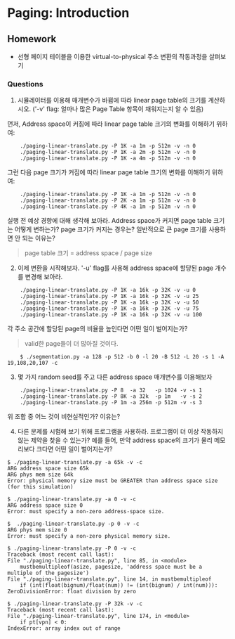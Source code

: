 # Paging: Introduction

## Homework

- 선형 페이지 테이블을 이용한 virtual-to-physical 주소 변환의 작동과정을 살펴보기

### Questions

1. 시뮬레이터를 이용해 매개변수가 바뀜에 따라 linear page table의 크기를 계산하시오. ('-v' flag: 얼마나 많은 
Page Table 항목이 채워지는지 알 수 있음)

먼저, Address space이 커짐에 따라 linear page table 크기의 변화를 이해하기 위하여: 

```
    ./paging-linear-translate.py -P 1K -a 1m -p 512m -v -n 0
    ./paging-linear-translate.py -P 1K -a 2m -p 512m -v -n 0
    ./paging-linear-translate.py -P 1K -a 4m -p 512m -v -n 0
```

그런 다음 page 크기가 커짐에 따라 linear page table 크기의 변화를 이해하기 위하여:

```
    ./paging-linear-translate.py -P 1K -a 1m -p 512m -v -n 0
    ./paging-linear-translate.py -P 2K -a 1m -p 512m -v -n 0
    ./paging-linear-translate.py -P 4K -a 1m -p 512m -v -n 0
```
실행 전 예상 경향에 대해 생각해 보아라. Address space가 커지면 page table 크기는 어떻게 변하는가? page 크기가 커지는 경우는? 일반적으로 큰 page 크기를 사용하면 안 되는 이유는?

>   page table 크기 = address space / page size

2. 이제 변환을 시작해보자. '-u' flag를 사용해 address space에 할당된 page 개수를 변경해 보아라.

```
    ./paging-linear-translate.py -P 1K -a 16k -p 32K -v -u 0
    ./paging-linear-translate.py -P 1K -a 16k -p 32K -v -u 25
    ./paging-linear-translate.py -P 1K -a 16k -p 32K -v -u 50
    ./paging-linear-translate.py -P 1K -a 16k -p 32K -v -u 75
    ./paging-linear-translate.py -P 1K -a 16k -p 32K -v -u 100

```

각 주소 공간에 할당된 page의 비율을 높인다면 어떤 일이 벌어지는가?
>   valid한 page들이 더 많아질 것이다.

```
    $ ./segmentation.py -a 128 -p 512 -b 0 -l 20 -B 512 -L 20 -s 1 -A 19,108,20,107 -c
```
3. 몇 가지 random seed를 주고 다른 address space 매개변수를 이용해보자

```
    ./paging-linear-translate.py -P 8  -a 32   -p 1024 -v -s 1
    ./paging-linear-translate.py -P 8K -a 32k  -p 1m   -v -s 2
    ./paging-linear-translate.py -P 1m -a 256m -p 512m -v -s 3

```

위 조합 중 어느 것이 비현실적인가? 이유는?
>   

4. 다른 문제를 시험해 보기 위해 프로그램을 사용하라. 프로그램이 더 이상 작동하지 않는 제약을 찾을 수 있는가? 예를 들어, 만약 address space의 크기가 물리 메모리보다 크다면 어떤 일이 벌어지는가?

```
$ ./paging-linear-translate.py -a 65k -v -c
ARG address space size 65k
ARG phys mem size 64k
Error: physical memory size must be GREATER than address space size (for this simulation)

$ ./paging-linear-translate.py -a 0 -v -c
ARG address space size 0
Error: must specify a non-zero address-space size.

$  ./paging-linear-translate.py -p 0 -v -c
ARG phys mem size 0
Error: must specify a non-zero physical memory size.

$ ./paging-linear-translate.py -P 0 -v -c
Traceback (most recent call last):
File "./paging-linear-translate.py", line 85, in <module>
    mustbemultipleof(asize, pagesize, 'address space must be a multiple of the pagesize')
File "./paging-linear-translate.py", line 14, in mustbemultipleof
    if (int(float(bignum)/float(num)) != (int(bignum) / int(num))):
ZeroDivisionError: float division by zero

$ ./paging-linear-translate.py -P 32k -v -c
Traceback (most recent call last):
File "./paging-linear-translate.py", line 174, in <module>
    if pt[vpn] < 0:
IndexError: array index out of range
```
